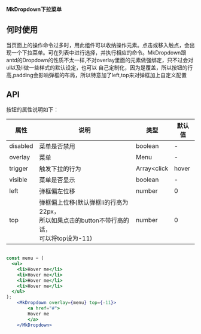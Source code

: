 #### MkDropdown下拉菜单

## 何时使用

当页面上的操作命令过多时，用此组件可以收纳操作元素。点击或移入触点，会出现一个下拉菜单。可在列表中进行选择，并执行相应的命令。MkDropdown跟antd的Dropdown的性质不太一样,不对overlay里面的元素做强绑定，只不过会对ul以及li做一些样式的默认设定，也可以
自己定制化，因为是覆盖，所以按钮的行高,padding会影响弹框的布局，所以特意加了left,top来对弹框加上自定义配置

## API

按钮的属性说明如下：

| 属性 | 说明 | 类型 | 默认值 |
| --- | --- | --- | --- |
| disabled | 菜单是否禁用 | boolean | - |
| overlay | 菜单 | Menu | - |
| trigger | 触发下拉的行为 | Array<click|hover|contextMenu> | ['hover'] |
| visible | 菜单是否显示 | boolean | - |
| left | 弹框偏左位移 | number | 0 |
| top | 弹框偏上位移(默认弹框li的行高为22px，<br/>所以如果点击的button不带行高的话，<br/>可以将top设为-11)<br/> | number | 0 |



```jsx

const menu = (
  <ul>
    <li>Hover me</li>
    <li>Hover me</li>
    <li>Hover me</li>
    <li>Hover me</li>
  </ul>
);
    <MkDropdown overlay={menu} top={-11}>
        <a href="#">
        Hover me
        </a>
    </MkDropdown>
```